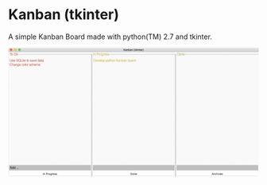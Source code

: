 # Kanban (tkinter)

A simple Kanban Board made with python(TM) 2.7 and tkinter.

![img](doc/kanban_screenshot.png)